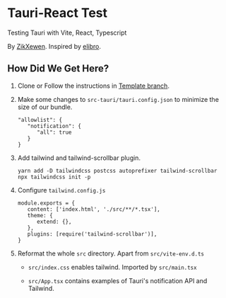 # Tauri-React Test

Testing Tauri with Vite, React, Typescript

By [ZikXewen](https://github.com/ZikXewen). Inspired by [elibro](https://www.youtube.com/watch?v=BbZmLXBDGnU).

## How Did We Get Here?

1. Clone or Follow the instructions in [ Template branch](https://github.com/ZikXewen/tauri-test/tree/template).

2. Make some changes to `src-tauri/tauri.config.json` to minimize the size of our bundle.

   ```
   "allowlist": {
      "notification": {
         "all": true
      }
   }
   ```

3. Add tailwind and tailwind-scrollbar plugin.

   ```
   yarn add -D tailwindcss postcss autoprefixer tailwind-scrollbar
   npx tailwindcss init -p
   ```

4. Configure `tailwind.config.js`

   ```
   module.exports = {
      content: ['index.html', './src/**/*.tsx'],
      theme: {
         extend: {},
      },
      plugins: [require('tailwind-scrollbar')],
   }
   ```

5. Reformat the whole `src` directory. Apart from `src/vite-env.d.ts`

   - `src/index.css` enables tailwind. Imported by `src/main.tsx`

   - `src/App.tsx` contains examples of Tauri's notification API and Tailwind.
